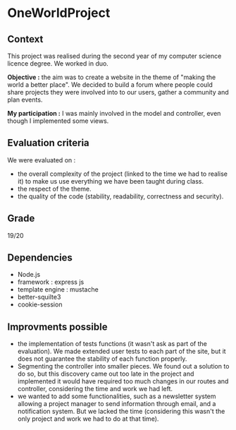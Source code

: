 # OneWorldProject

## Context
This project was realised during the second year of my computer science licence degree. We worked in duo. 

**Objective :** the aim was to create a website in the theme of "making the world a better place". We decided to build a forum where people could share projects they were involved into to our users, gather a community and plan events. 

**My participation :** I was mainly involved in the model and controller, even though I implemented some views. 

## Evaluation criteria
We were evaluated on : 

* the overall complexity of the project (linked to the time we had to realise it) to make us use everything we have been taught during class. 
* the respect of the theme. 
* the quality of the code (stability, readability, correctness and security). 

## Grade
19/20

## Dependencies

* Node.js
* framework : express js
* template engine : mustache
* better-squilte3
* cookie-session

## Improvments possible

* the implementation of tests functions (it wasn't ask as part of the evaluation). We made extended user tests to each part of the site, but it does not guarantee the stability of each function properly. 
* Segmenting the controller into smaller pieces. We found out a solution to do so, but this discovery came out too late in the project and implemented it would have required too much changes in our routes and controller, considering the time and work we had left.
* we wanted to add some functionalities, such as a newsletter system allowing a project manager to send information through email, and a notification system. But we lacked the time (considering this wasn't the only project and work we had to do at that time).
